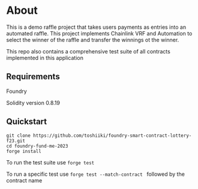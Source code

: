 # About

This is a demo raffle project that takes users payments as entries into an automated raffle. This project implements Chainlink VRF and Automation to select the winner of the raffle and transfer the winnings ot the winner.

This repo also contains a comprehensive test suite of all contracts implemented in this application

## Requirements
Foundry

Solidity version 0.8.19

## Quickstart
```
git clone https://github.com/toshiiki/foundry-smart-contract-lottery-f23.git
cd foundry-fund-me-2023
forge install
```
To run the test suite use ``forge test``

To run a specific test use ``forge test --match-contract `` followed by the contract name
